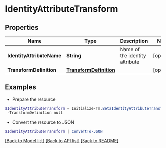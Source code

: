 # IdentityAttributeTransform
## Properties

Name | Type | Description | Notes
------------ | ------------- | ------------- | -------------
**IdentityAttributeName** | **String** | Name of the identity attribute | [optional] 
**TransformDefinition** | [**TransformDefinition**](TransformDefinition.md) |  | [optional] 

## Examples

- Prepare the resource
```powershell
$IdentityAttributeTransform = Initialize-Tm.BetaIdentityAttributeTransform  -IdentityAttributeName email `
 -TransformDefinition null
```

- Convert the resource to JSON
```powershell
$IdentityAttributeTransform | ConvertTo-JSON
```

[[Back to Model list]](../README.md#documentation-for-models) [[Back to API list]](../README.md#documentation-for-api-endpoints) [[Back to README]](../README.md)


